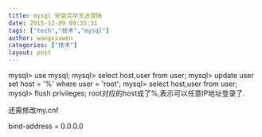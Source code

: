 ```yaml
---
title: mysql 安装完毕无法登陆
date: 2015-12-09 09:35:31
tags: ["tech","技术","mysql"]
author: wangxiuwen
categories: ["技术"]
layout: post
---
```


mysql> use mysql;
mysql> select host,user from user;
mysql> update user set host = '%' where user = 'root';
mysql> select host,user from user;
mysql> flush privileges;
root对应的host成了%,表示可以任意IP地址登录了.

还需修改my.cnf 

bind-address    = 0.0.0.0
